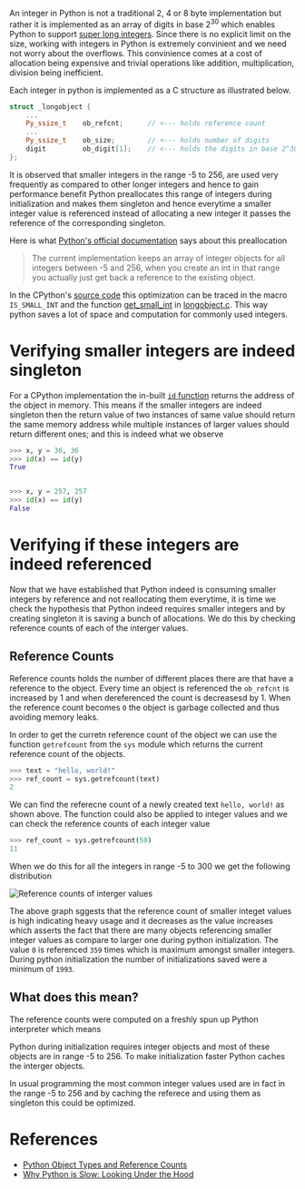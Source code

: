 An integer in Python is not a traditional 2, 4 or 8 byte implementation but rather it is implemented as an array of digits in base 2<sup>30</sup> which enables Python to support [super long integers](https://arpitbhayani.me/blogs/super-long-integers). Since there is no explicit limit on the size, working with integers in Python is extremely convinient and we need not worry about the overflows. This convinience comes at a cost of allocation being expensive and trivial operations like addition, multiplication, division being inefficient.

Each integer in python is implemented as a C structure as illustrated below.

```cpp
struct _longobject {
    ...
    Py_ssize_t    ob_refcnt;      // <--- holds reference count
    ...
    Py_ssize_t    ob_size;        // <--- holds number of digits
    digit         ob_digit[1];    // <--- holds the digits in base 2^30
};
```

It is observed that smaller integers in the range -5 to 256, are used very frequently as compared to other longer integers and hence to gain performance benefit Python preallocates this range of integers during initialization and makes them singleton and hence everytime a smaller integer value is referenced instead of allocating a new integer it passes the reference of the corresponding singleton.

Here is what [Python's official documentation]((https://docs.python.org/3/c-api/long.html#c.PyLong_FromLong)) says about this preallocation

> The current implementation keeps an array of integer objects for all integers between -5 and 256, when you create an int in that range you actually just get back a reference to the existing object.

In the CPython's [source code](https://github.com/python/cpython/) this optimization can be traced in the macro `IS_SMALL_INT` and the function [get_small_int](https://github.com/python/cpython/blob/master/Objects/longobject.c#L40) in [longobject.c](https://github.com/python/cpython/blob/master/Objects/longobject.c). This way python saves a lot of space and computation for commonly used integers.

# Verifying smaller integers are indeed singleton
For a CPython implementation the in-built [`id` function](https://docs.python.org/3/library/functions.html#id) returns the address of the object in memory. This means if the smaller integers are indeed singleton then the return value of two instances of same value should return the same memory address while multiple instances of larger values should return different ones; and this is indeed what we observe

```py
>>> x, y = 36, 36
>>> id(x) == id(y)
True


>>> x, y = 257, 257
>>> id(x) == id(y)
False
```

# Verifying if these integers are indeed referenced
Now that we have established that Python indeed is consuming smaller integers by reference and not reallocating them everytime, it is time we check the hypothesis that Python indeed requires smaller integers and by creating singleton it is saving a bunch of allocations. We do this by checking reference counts of each of the interger values.

## Reference Counts
Reference counts holds the number of different places there are that have a reference to the object. Every time an object is referenced the `ob_refcnt` is increased by 1 and when dereferenced the count is decreasesd by 1. When the reference count becomes `0` the object is garbage collected and thus avoiding memory leaks.

In order to get the curretn reference count of the object we can use the function `getrefcount` from the `sys` module which returns the current reference count of the objects.

```py
>>> text = "hello, world!"
>>> ref_count = sys.getrefcount(text)
2
```

We can find the referecne count of a newly created text `hello, world!` as shown above. The function could also be applied to integer values and we can check the reference counts of each integer value

```py
>>> ref_count = sys.getrefcount(50)
11
```

When we do this for all the integers in range -5 to 300 we get the following distribution

![Reference counts of interger values](https://user-images.githubusercontent.com/4745789/82137930-e9207e00-9839-11ea-88f0-857c6846ee35.png)

The above graph sggests that the reference count of smaller integet values is high indicating heavy usage and it decreases as the value increases which asserts the fact that there are many objects referencing smaller integer values as compare to larger one during python initialization. The value `0` is referenced `359` times which is maximum amongst smaller integers. During python initialization the number of initializations saved were a minimum of `1993`.

## What does this mean?
The reference counts were computed on a freshly spun up Python interpreter which means 

Python during initialization requires integer objects and most of these objects are in range -5 to 256. To make initialization faster Python caches the interger objects.

In usual programming the most common integer values used are in fact in the range -5 to 256 and by caching the referece and using them as singleton this could be optimized.

# References
 - [Python Object Types and Reference Counts](https://docs.python.org/3/c-api/intro.html#objects-types-and-reference-counts)
 - [Why Python is Slow: Looking Under the Hood](http://jakevdp.github.io/blog/2014/05/09/why-python-is-slow/)
